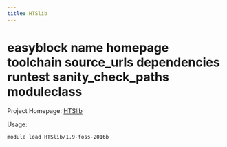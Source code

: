 ```yaml
---
title: HTSlib
---
```

# easyblock name homepage toolchain source_urls dependencies runtest sanity_check_paths moduleclass

Project Homepage: [HTSlib](http://www.htslib.org/)

Usage:
```
module load HTSlib/1.9-foss-2016b
```
